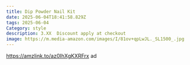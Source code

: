 ```yaml
---
title: Dip Powder Nail Kit
date: 2025-06-04T18:41:58.829Z
tags: 2025-06-04
Category: style
description: 3.XX  Discount apply at checkout
image: https://m.media-amazon.com/images/I/81ov+qpLwJL._SL1500_.jpg
---
```

https://amzlink.to/az0IhXgKXRFrx  ad